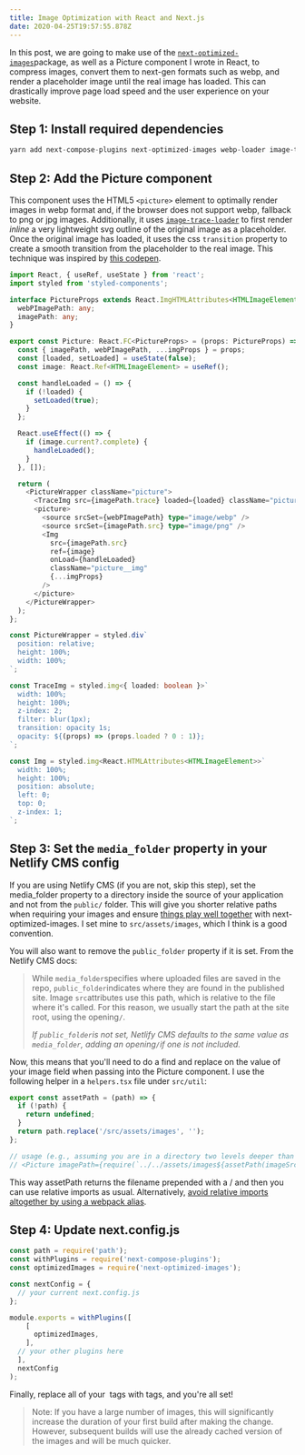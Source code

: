 ```yaml
---
title: Image Optimization with React and Next.js
date: 2020-04-25T19:57:55.878Z
---
```

In this post, we are going to make use of the [`next-optimized-images`](https://github.com/cyrilwanner/next-optimized-images)package, as well as a Picture component I wrote in React, to compress images, convert them to next-gen formats such as webp, and render a placeholder image until the real image has loaded. This can drastically improve page load speed and the user experience on your website.

## Step 1: Install required dependencies

```javascript
yarn add next-compose-plugins next-optimized-images webp-loader image-trace-loader imagemin-gifsicle imagemin-mozjpeg imagemin-optipng imagemin-svgo -D
```

## Step 2: Add the Picture component

This component uses the HTML5 `<picture>` element to optimally render images in webp format and, if the browser does not support webp, fallback to png or jpg images. Additionally, it uses [`image-trace-loader`](https://github.com/EmilTholin/image-trace-loader) to first render *inline* a very lightweight svg outline of the original image as a placeholder. Once the original image has loaded, it uses the css `transition` property to create a smooth transition from the placeholder to the real image. This technique was inspired by [this codepen](https://twitter.com/mikaelainalem/status/918213244954861569).

```typescript
import React, { useRef, useState } from 'react';
import styled from 'styled-components';

interface PictureProps extends React.ImgHTMLAttributes<HTMLImageElement> {
  webPImagePath: any;
  imagePath: any;
}

export const Picture: React.FC<PictureProps> = (props: PictureProps) => {
  const { imagePath, webPImagePath, ...imgProps } = props;
  const [loaded, setLoaded] = useState(false);
  const image: React.Ref<HTMLImageElement> = useRef();

  const handleLoaded = () => {
    if (!loaded) {
      setLoaded(true);
    }
  };

  React.useEffect(() => {
    if (image.current?.complete) {
      handleLoaded();
    }
  }, []);

  return (
    <PictureWrapper className="picture">
      <TraceImg src={imagePath.trace} loaded={loaded} className="picture__trace" />
      <picture>
        <source srcSet={webPImagePath} type="image/webp" />
        <source srcSet={imagePath.src} type="image/png" />
        <Img
          src={imagePath.src}
          ref={image}
          onLoad={handleLoaded}
          className="picture__img"
          {...imgProps}
        />
      </picture>
    </PictureWrapper>
  );
};

const PictureWrapper = styled.div`
  position: relative;
  height: 100%;
  width: 100%;
`;

const TraceImg = styled.img<{ loaded: boolean }>`
  width: 100%;
  height: 100%;
  z-index: 2;
  filter: blur(1px);
  transition: opacity 1s;
  opacity: ${(props) => (props.loaded ? 0 : 1)};
`;

const Img = styled.img<React.HTMLAttributes<HTMLImageElement>>`
  width: 100%;
  height: 100%;
  position: absolute;
  left: 0;
  top: 0;
  z-index: 1;
`;

```

## Step 3: Set the `media_folder` property in your Netlify CMS config

If you are using Netlify CMS (if you are not, skip this step), set the media_folder property to a directory inside the source of your application and not from the `public/` folder. This will give you shorter relative paths when requiring your images and ensure [things play well together](https://github.com/cyrilwanner/next-optimized-images/issues/130) with next-optimized-images. I set mine to `src/assets/images`, which I think is a good convention.

You will also want to remove the `public_folder` property if it is set. From the Netlify CMS docs:

> While `media_folder`specifies where uploaded files are saved in the repo, `public_folder`indicates where they are found in the published site. Image `src`attributes use this path, which is relative to the file where it's called. For this reason, we usually start the path at the site root, using the opening`/`.
>
> *If `public_folder`is not set, Netlify CMS defaults to the same value as `media_folder`, adding an opening`/`if one is not included.*

Now, this means that you'll need to do a find and replace on the value of your image field when passing into the Picture component. I use the following helper in a `helpers.tsx` file under `src/util`: 

```javascript
export const assetPath = (path) => {
  if (!path) {
    return undefined;
  }
  return path.replace('/src/assets/images', '');
};

// usage (e.g., assuming you are in a directory two levels deeper than your assets directory):
// <Picture imagePath={require(`../../assets/images${assetPath(imageSrc)}`)}
```

This way assetPath returns the filename prepended with a / and then you can use relative imports as usual. Alternatively, [avoid relative imports altogether by using a webpack alias](https://kyoung.codes/use-absolute-paths-with-your-es6-imports-with-this-webpack-config).

## Step 4: Update next.config.js

```javascript
const path = require('path');
const withPlugins = require('next-compose-plugins');
const optimizedImages = require('next-optimized-images');

const nextConfig = {
  // your current next.config.js
};

module.exports = withPlugins([
    [
      optimizedImages,
    ],
  // your other plugins here
  ],
  nextConfig
);
```

Finally, replace all of your <img> tags with <Picture> tags, and you're all set!

> Note: If you have a large number of images, this will significantly increase the duration of your first build after making the change. However, subsequent builds will use the already cached version of the images and will be much quicker.